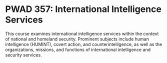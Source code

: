 # PWAD 357: International Intelligence Services

This course examines international intelligence services within the context of national and homeland security. Prominent subjects include human intelligence (HUMINT), covert action, and counterintelligence, as well as the organizations, missions, and functions of international intelligence and security services.